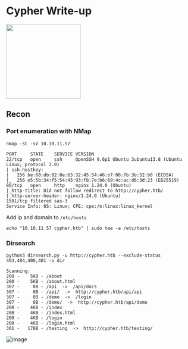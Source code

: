 # Cypher Write-up

<img src="https://labs.hackthebox.com/storage/avatars/765cd4be6f3a366ca83c7ea60bbcaaa8.png" width="200" height="200">

## Recon 

### Port enumeration with NMap

`nmap -sC -sV 10.10.11.57`

    PORT     STATE    SERVICE VERSION
    22/tcp   open     ssh     OpenSSH 9.6p1 Ubuntu 3ubuntu13.8 (Ubuntu Linux; protocol 2.0)
    | ssh-hostkey: 
    |   256 be:68:db:82:8e:63:32:45:54:46:b7:08:7b:3b:52:b0 (ECDSA)
    |_  256 e5:5b:34:f5:54:43:93:f8:7e:b6:69:4c:ac:d6:3d:23 (ED25519)
    80/tcp   open     http    nginx 1.24.0 (Ubuntu)
    |_http-title: Did not follow redirect to http://cypher.htb/
    |_http-server-header: nginx/1.24.0 (Ubuntu)
    1501/tcp filtered sas-3
    Service Info: OS: Linux; CPE: cpe:/o:linux:linux_kernel

Add ip and domain to `/etc/hosts`

    echo "10.10.11.57 cypher.htb" | sudo tee -a /etc/hosts

### Dirsearch 

`python3 dirsearch.py -u http://cypher.htb --exclude-status 403,404,400,401 -o dir`

    Scanning:
    200 -    5KB - /about                                            
    200 -    5KB - /about.html                                       
    307 -     0B - /api  ->  /api/docs                               
    307 -     0B - /api/  ->  http://cypher.htb/api/api              
    307 -     0B - /demo  ->  /login                                 
    307 -     0B - /demo/  ->  http://cypher.htb/api/demo            
    200 -    4KB - /index                                            
    200 -    4KB - /index.html                                       
    200 -    4KB - /login                                            
    200 -    4KB - /login.html                                       
    301 -   178B - /testing  ->  http://cypher.htb/testing/     

![image](https://github.com/user-attachments/assets/4d473700-502b-4f32-a0fe-a0ea3a14d544)




